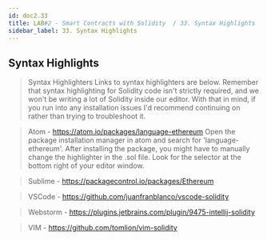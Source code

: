 ```yaml
---
id: doc2.33
title: LAB#2 - Smart Contracts with Solidity  / 33. Syntax Highlights
sidebar_label: 33. Syntax Highlights
---
```


## Syntax Highlights


>Syntax Highlighters
Links to syntax highlighters are below.  Remember that syntax highlighting for Solidity code isn't strictly required, and we won't be writing a lot of Solidity inside our editor.  With that in mind, if you run into any installation issues I'd recommend continuing on rather than trying to troubleshoot it.

>Atom - https://atom.io/packages/language-ethereum
Open the package installation manager in atom and search for 'language-ethereum'.  After installing the package, you might have to manually change the highlighter in the .sol file.  Look for the selector at the bottom right of your editor window.

>Sublime - https://packagecontrol.io/packages/Ethereum

>VSCode - https://github.com/juanfranblanco/vscode-solidity

>Webstorm - https://plugins.jetbrains.com/plugin/9475-intellij-solidity

>VIM - https://github.com/tomlion/vim-solidity
